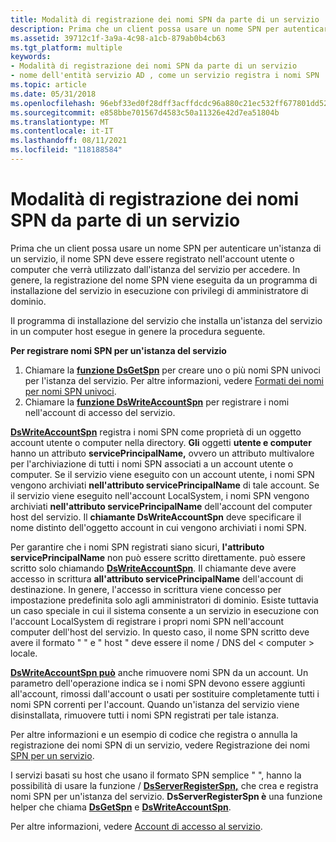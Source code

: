 ```yaml
---
title: Modalità di registrazione dei nomi SPN da parte di un servizio
description: Prima che un client possa usare un nome SPN per autenticare un'istanza di un servizio, il nome SPN deve essere registrato nell'account utente o computer che verrà utilizzato dall'istanza del servizio per accedere.
ms.assetid: 39712c1f-3a9a-4c98-a1cb-879ab0b4cb63
ms.tgt_platform: multiple
keywords:
- Modalità di registrazione dei nomi SPN da parte di un servizio
- nome dell'entità servizio AD , come un servizio registra i nomi SPN
ms.topic: article
ms.date: 05/31/2018
ms.openlocfilehash: 96ebf33ed0f28dff3acffdcdc96a880c21ec532ff677801dd52ac1801f44c80e
ms.sourcegitcommit: e858bbe701567d4583c50a11326e42d7ea51804b
ms.translationtype: MT
ms.contentlocale: it-IT
ms.lasthandoff: 08/11/2021
ms.locfileid: "118188584"
---
```

# <a name="how-a-service-registers-its-spns"></a>Modalità di registrazione dei nomi SPN da parte di un servizio

Prima che un client possa usare un nome SPN per autenticare un'istanza di un servizio, il nome SPN deve essere registrato nell'account utente o computer che verrà utilizzato dall'istanza del servizio per accedere. In genere, la registrazione del nome SPN viene eseguita da un programma di installazione del servizio in esecuzione con privilegi di amministratore di dominio.

Il programma di installazione del servizio che installa un'istanza del servizio in un computer host esegue in genere la procedura seguente.

**Per registrare nomi SPN per un'istanza del servizio**

1.  Chiamare la [**funzione DsGetSpn**](/windows/desktop/api/Ntdsapi/nf-ntdsapi-dsgetspna) per creare uno o più nomi SPN univoci per l'istanza del servizio. Per altre informazioni, vedere [Formati dei nomi per nomi SPN univoci](name-formats-for-unique-spns.md).
2.  Chiamare la [**funzione DsWriteAccountSpn**](/windows/desktop/api/Ntdsapi/nf-ntdsapi-dswriteaccountspna) per registrare i nomi nell'account di accesso del servizio.

[**DsWriteAccountSpn**](/windows/desktop/api/Ntdsapi/nf-ntdsapi-dswriteaccountspna) registra i nomi SPN come proprietà di un oggetto account utente o computer nella directory. **Gli** oggetti **utente e computer** hanno un attributo **servicePrincipalName,** ovvero un attributo multivalore per l'archiviazione di tutti i nomi SPN associati a un account utente o computer. Se il servizio viene eseguito con un account utente, i nomi SPN vengono archiviati **nell'attributo servicePrincipalName** di tale account. Se il servizio viene eseguito nell'account LocalSystem, i nomi SPN vengono archiviati **nell'attributo servicePrincipalName** dell'account del computer host del servizio. Il **chiamante DsWriteAccountSpn** deve specificare il nome distinto dell'oggetto account in cui vengono archiviati i nomi SPN.

Per garantire che i nomi SPN registrati siano sicuri, **l'attributo servicePrincipalName** non può essere scritto direttamente. può essere scritto solo chiamando [**DsWriteAccountSpn**](/windows/desktop/api/Ntdsapi/nf-ntdsapi-dswriteaccountspna). Il chiamante deve avere accesso in scrittura **all'attributo servicePrincipalName** dell'account di destinazione. In genere, l'accesso in scrittura viene concesso per impostazione predefinita solo agli amministratori di dominio. Esiste tuttavia un caso speciale in cui il sistema consente a un servizio in esecuzione con l'account LocalSystem di registrare i propri nomi SPN nell'account computer dell'host del servizio. In questo caso, il nome SPN scritto deve avere il formato " " e " host " deve essere il nome <service class> / <host> DNS del &lt; computer &gt; locale.

[**DsWriteAccountSpn può**](/windows/desktop/api/Ntdsapi/nf-ntdsapi-dswriteaccountspna) anche rimuovere nomi SPN da un account. Un parametro dell'operazione indica se i nomi SPN devono essere aggiunti all'account, rimossi dall'account o usati per sostituire completamente tutti i nomi SPN correnti per l'account. Quando un'istanza del servizio viene disinstallata, rimuovere tutti i nomi SPN registrati per tale istanza.

Per altre informazioni e un esempio di codice che registra o annulla la registrazione dei nomi SPN di un servizio, vedere Registrazione dei nomi [SPN per un servizio](registering-the-spns-for-a-service.md).

I servizi basati su host che usano il formato SPN semplice " ", hanno la possibilità di usare la funzione <service class> / <host> [**DsServerRegisterSpn,**](/windows/desktop/api/Ntdsapi/nf-ntdsapi-dsserverregisterspna) che crea e registra nomi SPN per un'istanza del servizio. **DsServerRegisterSpn è** una funzione helper che chiama [**DsGetSpn**](/windows/desktop/api/Ntdsapi/nf-ntdsapi-dsgetspna) e [**DsWriteAccountSpn**](/windows/desktop/api/Ntdsapi/nf-ntdsapi-dswriteaccountspna).

Per altre informazioni, vedere [Account di accesso al servizio](service-logon-accounts.md).

 

 




